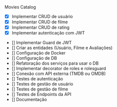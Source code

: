 Movies Catalog


 - [X] Implementar CRUD de usuário
 - [X] Implementar CRUD de filme
 - [X] Implementar CRUD de rating
 - [X] Implementar autenticação com JWT
 - [] Implementar Guard de JWT
 - [] Criar as entidades (Usuário, Filme e Avaliações)
 - [] Configuração de Docker
 - [] Configuração de DB
 - [] Refatoração dos serviços para usar o DB
 - [] Implementar decorator de roles e rolesguard
 - [] Conexão com API externa (TMDB ou OMDB)
 - [] Testes de autenticação
 - [] Testes de gestão de usuário
 - [] Testes de gestão de filme
 - [] Testes de Endpoints da API
 - [] Documentação
